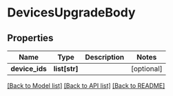 # DevicesUpgradeBody

## Properties
Name | Type | Description | Notes
------------ | ------------- | ------------- | -------------
**device_ids** | **list[str]** |  | [optional] 

[[Back to Model list]](../README.md#documentation-for-models) [[Back to API list]](../README.md#documentation-for-api-endpoints) [[Back to README]](../README.md)

